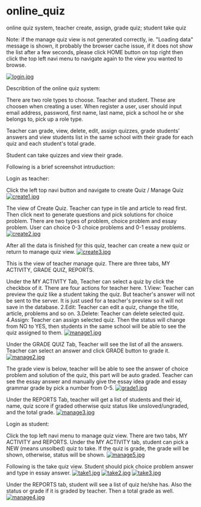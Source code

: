# online_quiz
online quiz system, teacher create, assign, grade quiz; student take quiz

Note: if the manage quiz view is not generated correctly, ie. "Loading data" message is shown, it probably the browser cache issue, if it does not show the list after a few seconds, please click HOME button on top right then click the top left navi menu to navigate again to the view you wanted to browse.

[![login.jpg](https://s25.postimg.org/cxfp16zz3/login.jpg)](https://postimg.org/image/i8ullwm1n/)

Describtion of the online quiz system:

There are two role types to choose. Teacher and student. These are choosen when creating a user. When register a user, user should input email address, password, first name, last name, pick a school he or she belongs to, pick up a role type.

Teacher can grade, view, delete, edit, assign quizzes, grade students' answers and view students list in the same school with their grade for each quiz and each student's total grade.

Student can take quizzes and view their grade.

Following is a brief screenshot intruduction:

Login as teacher:

Click the left top navi button and navigate to create Quiz / Manage Quiz
[![create1.jpg](https://s25.postimg.org/q2v77atun/create1.jpg)](https://postimg.org/image/9rv3azhcr/)

The view of Create Quiz. Teacher can type in tile and article to read first. Then click next to generate questions and pick solutions for choice problem. There are two types of problem, choice problem and essay problem. User can choice 0-3 choice problems and 0-1 essay problems.
[![create2.jpg](https://s25.postimg.org/u0igwpgnz/create2.jpg)](https://postimg.org/image/9t514ej6j/)

After all the data is finished for this quiz, teacher can create a new quiz or return to manage quiz view.
[![create3.jpg](https://s25.postimg.org/byzbywmn3/create3.jpg)](https://postimg.org/image/5y1n1u00r/)

This is the view of teacher manage quiz. There are three tabs, MY ACTIVITY, GRADE QUIZ, REPORTS.

Under the MY ACTIVITY Tab, Teacher can select a quiz by click the checkbox of it. There are four actions for teacher here. 
1.View: Teacher can preview the quiz like a student taking the quiz. But teacher's answer will not be sent to the server. It is just used for a teacher's preview so it will not save in the database.
2.Edit: Teacher can edit a quiz, change the title, article, problems and so on.
3.Delete: Teacher can delete selected quiz.
4.Assign: Teacher can assign selected quiz. Then the status will change from NO to YES, then students in the same school will be able to see the quiz assigned to them.
[![manage1.jpg](https://s25.postimg.org/l9bg2fxcv/manage1.jpg)](https://postimg.org/image/teti0llln/)

Under the GRADE QUIZ Tab, Teacher will see the list of all the answers. Teacher can select an answer and click GRADE button to grade it.
[![manage2.jpg](https://s25.postimg.org/gotv1931b/manage2.jpg)](https://postimg.org/image/3xfouqt97/)

The grade view is below, teacher will be able to see the answer of choice problem and solution of the quiz, this part will be auto graded. Teacher can see the essay answer and manually give the essay idea grade and essay grammar grade by pick a number from 0-5.
[![grade1.jpg](https://s25.postimg.org/6c2z1fk4f/grade1.jpg)](https://postimg.org/image/uftqpq2l7/)

Under the REPORTS Tab, teacher will get a list of students and their id, name, quiz score if graded otherwise quiz status like unsloved/ungraded, and the total grade.
[![manage3.jpg](https://s25.postimg.org/3ly8hzctb/manage3.jpg)](https://postimg.org/image/5qilj2efv/)



Login as student:

Click the top left navi menu to manage quiz view. There are two tabs, MY ACTIVITY and REPORTS.
Under the MY ACTIVITY tab, student can pick a NEW (means unsolbed) quiz to take. If the quiz is grade, the grade will be shown, otherwise, status will be shown.
[![manage5.jpg](https://s25.postimg.org/kp10dhti7/manage5.jpg)](https://postimg.org/image/7kvg0t1gb/)

Following is the take quiz view. Student should pick choice problem answer and type in essay answer.
[![take1.jpg](https://s25.postimg.org/svt052jkv/take1.jpg)](https://postimg.org/image/nx5hqjfrv/)
[![take2.jpg](https://s25.postimg.org/hkqcgpcpr/take2.jpg)](https://postimg.org/image/s7k5m4kuz/)
[![take3.jpg](https://s25.postimg.org/g6ypledgf/take3.jpg)](https://postimg.org/image/zc1yv5s4b/)

Under the REPORTS tab, student will see a list of quiz he/she has. Also the status or grade if it is graded by teacher. Then a total grade as well.
[![manage4.jpg](https://s25.postimg.org/a0x9enjj3/manage4.jpg)](https://postimg.org/image/76u417hcr/)



